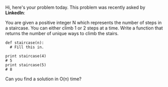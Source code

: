 Hi, here's your problem today. This problem was recently asked by **LinkedIn**:

You are given a positive integer N which represents the number of steps in a staircase. You can either climb 1 or 2 steps at a time. Write a function that returns the number of unique ways to climb the stairs.

```
def staircase(n):
  # Fill this in.
  
print staircase(4)
# 5
print staircase(5)
# 8
```

Can you find a solution in O(n) time?